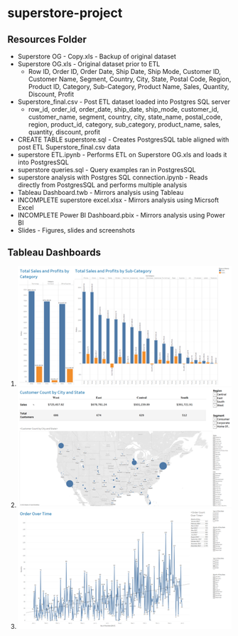 # superstore-project
## Resources Folder
* Superstore OG - Copy.xls - Backup of original dataset
* Superstore OG.xls - Original dataset prior to ETL
	* Row ID, Order ID, Order Date, Ship Date, Ship Mode, Customer ID, Customer Name, Segment, Country, City, State, Postal Code, Region, Product ID, Category, Sub-Category, Product Name, Sales, Quantity, Discount, Profit
* Superstore_final.csv - Post ETL dataset loaded into Postgres SQL server
	* row_id, order_id, order_date, ship_date, ship_mode, customer_id, customer_name, segment, country, city, state_name, postal_code, region, product_id, category, sub_category, product_name, sales, quantity, discount, profit
* CREATE TABLE superstore.sql - Creates PostgresSQL table aligned with post ETL 	Superstore_final.csv data
* superstore ETL.ipynb - Performs ETL on Superstore OG.xls and loads it into PostgresSQL
* superstore queries.sql - Query examples ran in PostgresSQL
* superstore analysis with Postgres SQL connection.ipynb - Reads directly from PostgresSQL and performs multiple analysis
* Tableau Dashboard.twb - Mirrors analysis using Tableau
* INCOMPLETE superstore excel.xlsx - Mirrors analysis using Micrsoft Excel
* INCOMPLETE Power BI Dashboard.pbix - Mirrors analysis using Power BI
* Slides - Figures, slides and screenshots

## Tableau Dashboards
1. ![Tableau Total Sales and Profits by Category](https://github.com/haodong191/superstore-project/blob/main/Slides/Tableau%20Total%20Sales%20and%20Profits%20by%20Category.png?raw=true)
2. ![Customer Count by City and State KPI](https://github.com/haodong191/superstore-project/blob/main/Slides/Customer%20Count%20by%20City%20and%20State%20KPI.png?raw=true)
3. ![Order Over Time](https://github.com/haodong191/superstore-project/blob/main/Slides/Order%20Over%20Time.png?raw=true)

